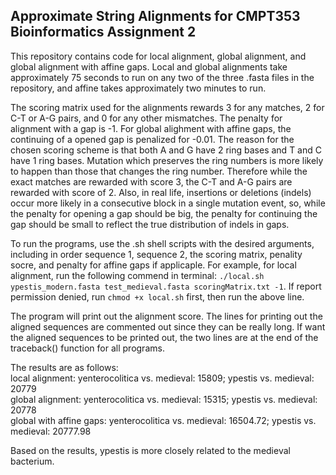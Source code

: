 ## Approximate String Alignments for CMPT353 Bioinformatics Assignment 2

This repository contains code for local alignment, global alignment, and global alignment with affine gaps. Local and global alignments take approximately 75 seconds to run on any two of the three .fasta files in the repository, and affine takes approximately two minutes to run. 

The scoring matrix used for the alignments rewards 3 for any matches, 2 for C-T or A-G pairs, and 0 for any other mismatches. The penalty for alignment with a gap is -1. For global alighment with affine gaps, the continuing of a opened gap is penalized for -0.01. The reason for the chosen scoring scheme is that both A and G have 2 ring bases and T and C have 1 ring bases. Mutation which preserves the ring numbers is more likely to happen than those that changes the ring number. Therefore while the exact matches are rewarded with score 3, the C-T and A-G pairs are rewarded with score of 2. Also, in real life, insertions or deletions (indels) occur more likely in a consecutive block in a single mutation event, so, while the penalty for opening a gap should be big, the penalty for continuing the gap should be small to reflect the true distribution of indels in gaps. 

To run the programs, use the .sh shell scripts with the desired arguments, including in order sequence 1, sequence 2, the scoring matrix, penality socre, and penalty for affine gaps if applicaple. For example, for local alignment, run the following commend in terminal: `./local.sh ypestis_modern.fasta test_medieval.fasta scoringMatrix.txt -1`. If report permission denied, run `chmod +x local.sh` first, then run the above line. 

The program will print out the alignment score. The lines for printing out the aligned sequences are commented out since they can be really long. If want the aligned sequences to be printed out, the two lines are at the end of the traceback() function for all programs. 

The results are as follows:  
local alignment: yenterocolitica vs. medieval: 15809; ypestis vs. medieval: 20779  
global alignment: yenterocolitica vs. medieval: 15315; ypestis vs. medieval: 20778  
global with affine gaps: yenterocolitica vs. medieval: 16504.72; ypestis vs. medieval: 20777.98

Based on the results, ypestis is more closely related to the medieval bacterium. 
